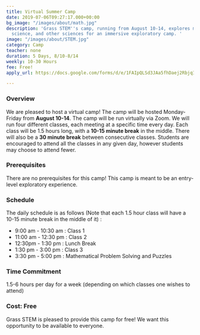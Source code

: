 ```yaml
---
title: Virtual Summer Camp
date: 2019-07-06T09:27:17.000+00:00
bg_image: "/images/about/math.jpg"
description: 'Grass STEM''s camp, running from August 10-14, explores math, computer
  science, and other sciences for an immersive exploratory camp. '
image: "/images/about/STEM.jpg"
category: Camp
teacher: none
duration: 5 Days, 8/10-8/14
weekly: 10-30 Hours
fee: Free!
apply_url: https://docs.google.com/forms/d/e/1FAIpQLSd3JAa5fhDaej2RbjqIPqR38lX887AnBQezwMX4r27ShLBC3Q/viewform?usp=sf_link

---
```

### Overview

We are pleased to host a virtual camp! The camp will be hosted Monday-Friday from **August 10-14**. The camp will be run virtually via Zoom. We will run four different classes, each meeting at a specific time every day. Each class will be 1.5 hours long, with a **10-15 minute break** in the middle. There will also be a **30 minute break** between consecutive classes. Students are encouraged to attend all the classes in any given day, however students may choose to attend fewer.

### Prerequisites

There are no prerequisites for this camp! This camp is meant to be an entry-level exploratory experience.

### Schedule

The daily schedule is as follows (Note that each 1.5 hour class will have a 10-15 minute break in the middle of it) :

* 9:00 am - 10:30 am : Class 1
* 11:00 am - 12:30 pm : Class 2
* 12:30pm - 1:30 pm : Lunch Break
* 1:30 pm - 3:00 pm : Class 3
* 3:30 pm - 5:00 pm : Mathematical Problem Solving and Puzzles

### Time Commitment

1\.5-6 hours per day for a week (depending on which classes one wishes to attend)

### Cost: Free

Grass STEM is pleased to provide this camp for free! We want this opportunity to be available to everyone.